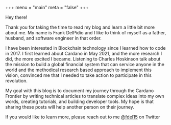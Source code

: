 +++
menu = "main"
meta = "false"
+++

Hey there!

Thank you for taking the time to read my blog and learn a little bit more about me. My name is Frank DelPidio and I like to think of myself as a father, husband, and software engineer in that order.

I have been interested in Blockchain technology since I learned how to code in 2017. I first learned about Cardano in May 2021, and the more research I did, the more excited I became. Listening to Charles Hoskinson talk about the mission to build a global financial system that can service anyone in the world and the methodical research based approach to implement this vision, convinced me that I needed to take action to participate in this revolution.

My goal with this blog is to document my journey through the Cardano Frontier by writing technical articles to translate complex ideas into my own words, creating tutorials, and building developer tools. My hope is that sharing these posts will help another person on their journey.

If you would like to learn more, please reach out to me
[@fdel15](https://www.twitter.com/fdel15) on Twitter